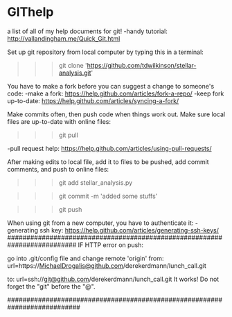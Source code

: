 # GIThelp
a list of all of my help documents for git!
-handy tutorial:        http://vallandingham.me/Quick_Git.html

Set up git repository from local computer by typing this in a terminal:
>>> git clone 'https://github.com/tdwilkinson/stellar-analysis.git'

You have to make a fork before you can suggest a change to someone's code:
-make a fork:           https://help.github.com/articles/fork-a-repo/
-keep fork up-to-date:  https://help.github.com/articles/syncing-a-fork/

Make commits often, then push code when things work out.
Make sure local files are up-to-date with online files:
>>> git pull

-pull request help:          https://help.github.com/articles/using-pull-requests/

After making edits to local file, add it to files to be pushed, add commit comments, and push to online files:
>>> git add stellar_analysis.py

>>> git commit -m 'added some stuffs'

>>> git push

When using git from a new computer, you have to authenticate it:
-generating ssh key:    https://help.github.com/articles/generating-ssh-keys/
##########################################################################
IF HTTP error on push:

go into .git/config file and change remote 'origin' from:
url=https://MichaelDrogalis@github.com/derekerdmann/lunch_call.git 

to:
url=ssh://git@github.com/derekerdmann/lunch_call.git
It works!  Do not forget the "git" before the "@".

###########################################################################
